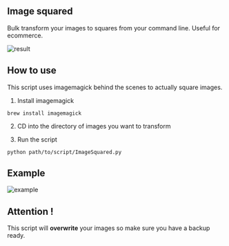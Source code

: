 ## Image squared
Bulk transform your images to squares from your command line. Useful for ecommerce.

![result](https://i.imgur.com/zfWsyra.png)

## How to use

This script uses imagemagick behind the scenes to actually square images.

1) Install imagemagick

```brew install imagemagick```

2)  CD into the directory of images you want to transform

3) Run the script

``python path/to/script/ImageSquared.py``

## Example

![example](https://i.imgur.com/ayAdfXr.png)


## Attention ! 
This script will **overwrite** your images so make sure you have a backup ready.
